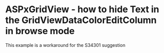 # ASPxGridView - how to hide Text in the GridViewDataColorEditColumn in browse mode


<p>This example is a workaround for the S34301 suggestion</p>

<br/>


